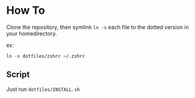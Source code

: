 # How To

Clone the repository, then symlink `ln -s` each file to the dotted version in your homedirectory.

ex:

```ln -s dotfiles/zshrc ~/.zshrc```

## Script
Just run ```dotfiles/INSTALL.sh```

